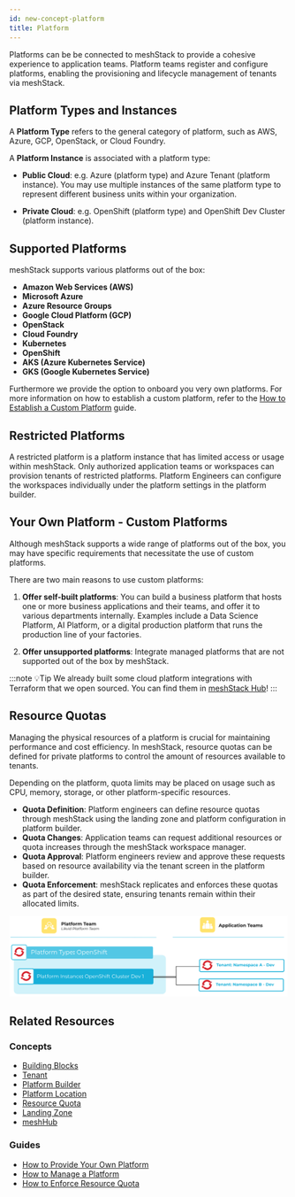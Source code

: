 ```yaml
---
id: new-concept-platform
title: Platform
---
```


Platforms can be be connected to meshStack to provide a cohesive experience to application teams. Platform teams register and configure platforms, enabling the provisioning and lifecycle management of tenants via meshStack.

## Platform Types and Instances

A **Platform Type** refers to the general category of platform, such as AWS, Azure, GCP, OpenStack, or Cloud Foundry.

A **Platform Instance** is associated with a platform type:

- **Public Cloud**: e.g. Azure (platform type) and Azure Tenant (platform instance). You may use multiple instances of the same platform type to represent different business units within your organization.

- **Private Cloud**: e.g. OpenShift (platform type) and OpenShift Dev Cluster (platform instance).

## Supported Platforms

meshStack supports various platforms out of the box:

- **Amazon Web Services (AWS)**
- **Microsoft Azure**
- **Azure Resource Groups**
- **Google Cloud Platform (GCP)**
- **OpenStack**
- **Cloud Foundry**
- **Kubernetes**
- **OpenShift**
- **AKS (Azure Kubernetes Service)**
- **GKS (Google Kubernetes Service)**

Furthermore we provide the option to onboard you very own platforms. For more information on how to establish a custom platform, refer to the [How to Establish a Custom Platform](new-guide-how-to-establish-a-custom-platform.md) guide.

## Restricted Platforms

A restricted platform is a platform instance that has limited access or usage within meshStack. Only authorized application teams or workspaces can provision tenants of restricted platforms. Platform Engineers can configure the workspaces individually under the platform settings in the platform builder.

## Your Own Platform - Custom Platforms

Although meshStack supports a wide range of platforms out of the box, you may have specific requirements that necessitate the use of custom platforms. 

There are two main reasons to use custom platforms:

1. **Offer self-built platforms**: You can build a business platform that hosts one or more business applications and their teams, and offer it to various departments internally. Examples include a Data Science Platform, AI Platform, or a digital production platform that runs the production line of your factories.

2. **Offer unsupported platforms**: Integrate managed platforms that are not supported out of the box by meshStack.

:::note 💡Tip
 We already built some cloud platform integrations with Terraform that we open sourced. You can find them in [meshStack Hub](https://hub.meshcloud.io)!
:::

## Resource Quotas

Managing the physical resources of a platform is crucial for maintaining performance and cost efficiency. In meshStack, resource quotas can be defined for private platforms to control the amount of resources available to tenants. 

Depending on the platform, quota limits may be placed on usage such as CPU, memory, storage, or other platform-specific resources.

- **Quota Definition**: Platform engineers can define resource quotas through meshStack using the landing zone and platform configuration in platform builder.
- **Quota Changes**: Application teams can request additional resources or quota increases through the meshStack workspace manager.
- **Quota Approval**: Platform engineers review and approve these requests based on resource availability via the tenant screen in the platform builder.
- **Quota Enforcement**: meshStack replicates and enforces these quotas as part of the desired state, ensuring tenants remain within their allocated limits.

![Platform Concept Diagram](./assets/new_concept/concept_platform.png)

## Related Resources

### Concepts

- [Building Blocks](new-concept-building-blocks.md)
- [Tenant](new-concept-tenant.md)
- [Platform Builder](new-concept-meshstackareas.md#platform-builder)
- [Platform Location](new-concept-location.md)
- [Resource Quota](new-concept-resource-quota.md)
- [Landing Zone](new-concept-landing-zone.md)
- [meshHub](new-concept-meshhub.md)

### Guides

- [How to Provide Your Own Platform](new-guide-how-to-provide-your-own-platform.md)
- [How to Manage a Platform](new-guide-how-to-manage-a-platform.md)
- [How to Enforce Resource Quota](new-guide-how-to-manage-resource-quotas.md)